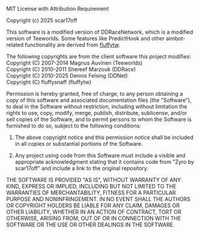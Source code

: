 MIT License with Attribution Requirement

Copyright (c) 2025 scar17off

This software is a modified version of DDRaceNetwork, which is a modified version of Teeworlds.
Some features like PredictHook and other aimbot-related functionality are derived from [fluffytw](https://github.com/fluffysnaff/fluffytw).

The following copyrights are from the client software this project modifies:  
Copyright (C) 2007-2014 Magnus Auvinen (Teeworlds)  
Copyright (C) 2010-2011 Shereef Marzouk (DDRace)  
Copyright (C) 2010-2025 Dennis Felsing (DDNet)  
Copyright (C) fluffysnaff (fluffytw)

Permission is hereby granted, free of charge, to any person obtaining a copy of this software and associated documentation files (the "Software"), to deal in the Software without restriction, including without limitation the rights to use, copy, modify, merge, publish, distribute, sublicense, and/or sell copies of the Software, and to permit persons to whom the Software is furnished to do so, subject to the following conditions:

1. The above copyright notice and this permission notice shall be included in all copies or substantial portions of the Software.

2. Any project using code from this Software must include a visible and appropriate acknowledgment stating that it contains code from "Zyro by scar17off" and include a link to the original repository.

THE SOFTWARE IS PROVIDED "AS IS", WITHOUT WARRANTY OF ANY KIND, EXPRESS OR IMPLIED, INCLUDING BUT NOT LIMITED TO THE WARRANTIES OF MERCHANTABILITY, FITNESS FOR A PARTICULAR PURPOSE AND NONINFRINGEMENT. IN NO EVENT SHALL THE AUTHORS OR COPYRIGHT HOLDERS BE LIABLE FOR ANY CLAIM, DAMAGES OR OTHER LIABILITY, WHETHER IN AN ACTION OF CONTRACT, TORT OR OTHERWISE, ARISING FROM, OUT OF OR IN CONNECTION WITH THE SOFTWARE OR THE USE OR OTHER DEALINGS IN THE SOFTWARE.